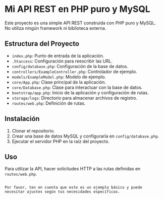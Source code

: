 # Mi API REST en PHP puro y MySQL

Este proyecto es una simple API REST construida con PHP puro y MySQL. No utiliza ningún framework ni biblioteca externa.

## Estructura del Proyecto

- `index.php`: Punto de entrada de la aplicación.
- `.htaccess`: Configuración para reescribir las URL.
- `config/database.php`: Configuración de la base de datos.
- `controllers/ExampleController.php`: Controlador de ejemplo.
- `models/ExampleModel.php`: Modelo de ejemplo.
- `core/App.php`: Clase principal de la aplicación.
- `core/Database.php`: Clase para interactuar con la base de datos.
- `bootstrap/app.php`: Inicio de la aplicación y configuración de rutas.
- `storage/logs`: Directorio para almacenar archivos de registro.
- `routes/web.php`: Definición de rutas.

## Instalación

1. Clonar el repositorio.
2. Crear una base de datos MySQL y configurarla en `config/database.php`.
3. Ejecutar el servidor PHP en la raíz del proyecto.

## Uso

Para utilizar la API, hacer solicitudes HTTP a las rutas definidas en `routes/web.php`.
```

Por favor, ten en cuenta que este es un ejemplo básico y puede necesitar ajustes según tus necesidades específicas.